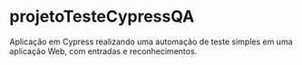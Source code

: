 # projetoTesteCypressQA
Aplicação em Cypress realizando uma automação de teste simples em uma aplicação Web, com entradas e reconhecimentos.
